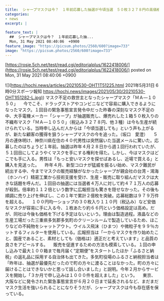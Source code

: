 ```yaml
---
title:  シャープマスクは今？　１年前応募した抽選が今頃当選　５０枚３２７８円の高価格維持は「適正」  
categories:
- news
excerpt: |
  
feature_text: |
  ##  シャープマスクは今？　１年前応募した抽...
  Mon, 31 May 2021 08:40:06  +0900
feature_image: "https://picsum.photos/2560/600?image=733"
image: "https://picsum.photos/2560/600?image=733"
---
```


[https://rosie.5ch.net/test/read.cgi/editorialplus/1622418006/](https://rosie.5ch.net/test/read.cgi/editorialplus/1622418006/)
posted on Mon, 31 May 2021 08:40:06  +0900

<!--more-->

![](https://hochi.news/articles/20210530-OHT1T51225.html 2021年5月31日 6時0分スポーツ報知 [https://hochi.news/images/2021/05/30/20210530-OHT1I51282-L.jpg)](https://hochi.news/images/2021/05/30/20210530-OHT1I51282-L.jpg)) マスク不足の救世主となったシャープマスク「ＭＡ—１０５０」 　今でこそ、ドラッグストアやコンビニなどで容易に購入できるようになったマスク。１回目の緊急事態宣言発令中だった昨春の深刻なマスク不足の中、大手電機メーカー「シャープ」が抽選販売し、爆売れした１箱５０枚入りの不織布マスク「ＭＡ—１０５０」（税込み３２７８円、他３種）は今も生産が続けられている。当時申し込んだ人からは「今頃当選しても」という声も上がるが、新たな顧客の獲得を狙うシャープマスクの今を追った。（坂口　愛澄） 　５月の連休明け、神奈川県在住の４０代男性は突然届いた当選メールに驚いた。応募したのはちょうど１年前。抽選は昨年４月２８日から週１回行われていたが、５１回目にしてようやくマスクを手にする権利を得た。しかし、今はマスクはどこでも手に入る。男性は「もっと安いマスクを探せばあるし、近場で買える」と購入を見送った。 　昨年４月、新型コロナが猛威を振るい始め、マスク難民が続出する中、今までマスクの販売経験がなかったシャープが親会社の台湾・鴻海（ホンハイ）精密工業から技術支援を受け、生産・販売に取り組んだマスクは大きな話題を呼んだ。１回目の抽選には当選者４万人に対して約４７１万人の応募が殺到。倍率約１１２倍という数字に広報担当も驚きを隠せなかった。その後も順調に売り上げを伸ばし、この１年で累計２億枚を突破。応募総数は９７９万件を超える。 　１００円均一ショップの３０枚入り１１０円（税込み）など安価なマスクが容易に手に入る今、１枚あたり約６６円という価格設定は高め。だが、同社は今後も価格を下げる予定はないという。理由は製造過程。液晶などの生産工場だった三重県多気郡多気町のクリーンルームで製造しているため、ほこりなどの不純物をシャットアウト。ウイルス飛沫（ひまつ）や微粒子を９９％カットするフィルターを使用している。広報担当は「一からマスクを作り始めたこと、国産であること、素材としても（価格は）適正だと考えています」と品質の良さをアピールする。 　販売を促進するための方法も模索している。１回の申し込みで最大１００箱まで毎月届く“定期便”をスタートしたほか「ふるさと納税」の返礼品に採用する自治体も出てきた。多気町役場のふるさと納税担当者は「昨年は、抽選が最優先だったので町の方々に渡ることはなかった。町の方々に届けることはできないかと思って話し合いました」と説明。今年２月からサービスを開始し「３か月で申し込みは１０００件を超えました」という。 　東京、大阪などに発令された緊急事態宣言が６月２０日まで延長されるなど、まだまだマスク生活を強いられることになりそうだが、シャープマスクは今も存在感を保っている。
